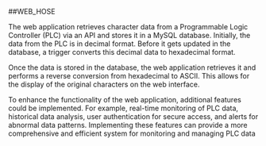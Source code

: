##WEB_HOSE

The web application retrieves character data from a Programmable Logic Controller (PLC) via an API and stores it in a MySQL database. Initially, the data from the PLC is in decimal format. Before it gets updated in the database, a trigger converts this decimal data to hexadecimal format.

Once the data is stored in the database, the web application retrieves it and performs a reverse conversion from hexadecimal to ASCII. This allows for the display of the original characters on the web interface.

To enhance the functionality of the web application, additional features could be implemented. For example, real-time monitoring of PLC data, historical data analysis, user authentication for secure access, and alerts for abnormal data patterns. Implementing these features can provide a more comprehensive and efficient system for monitoring and managing PLC data
